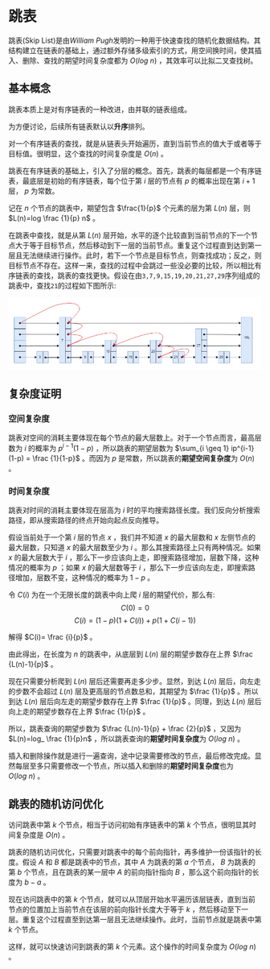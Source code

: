 # 跳表
跳表(Skip List)是由*William Pugh*发明的一种用于快速查找的随机化数据结构。其结构建立在链表的基础上，通过额外存储多级索引的方式，用空间换时间，使其插入、删除、查找的期望时间复杂度都为 $O(log \ n)$ ，其效率可以比拟二叉查找树。

## 基本概念
跳表本质上是对有序链表的一种改进，由并联的链表组成。

为方便讨论，后续所有链表默认以**升序**排列。

对一个有序链表的查找，就是从链表头开始遍历，直到当前节点的值大于或者等于目标值。很明显，这个查找的时间复杂度是 $O(n)$ 。

跳表在有序链表的基础上，引入了分层的概念。首先，跳表的每层都是一个有序链表，最底层是初始的有序链表，每个位于第 $i$ 层的节点有 $p$ 的概率出现在第 $i+1$ 层， $p$ 为常数。

记在 $n$ 个节点的跳表中，期望包含 $\frac{1}{p}$ 个元素的层为第 $L(n)$ 层，则 $L(n)=log \frac {1}{p} n$ 。

在跳表中查找，就是从第 $L(n)$ 层开始，水平的逐个比较直到当前节点的下一个节点大于等于目标节点，然后移动到下一层的当前节点。重复这个过程直到达到第一层且无法继续进行操作。此时，若下一个节点是目标节点，则查找成功；反之，则目标节点不存在。这样一来，查找的过程中会跳过一些没必要的比较，所以相比有序链表的查找，跳表的查找更快。假设在由`3,7,9,15,19,20,21,27,29`序列组成的跳表中，查找`21`的过程如下图所示:

![SkipListSelect](./images/SkipList.png)

## 复杂度证明
### 空间复杂度
跳表对空间的消耗主要体现在每个节点的最大层数上。对于一个节点而言，最高层数为 $i$ 的概率为 $p^{i-1}(1-p)$ ，所以跳表的期望层数为 $\sum_{i \geq 1} ip^{i-1} (1-p) = \frac {1}{1-p}$ 。而因为 $p$ 是常数，所以跳表的**期望空间复杂度**为 $O(n)$ 。

### 时间复杂度
跳表对时间的消耗主要体现在层高为 $i$ 时的平均搜索路径长度。我们反向分析搜索路径，即从搜索路径的终点开始向起点反向推导。

假设当前处于一个第 $i$ 层的节点 $x$ ，我们并不知道 $x$ 的最大层数和 $x$ 左侧节点的最大层数，只知道 $x$ 的最大层数至少为 $i$ 。那么其搜索路径上只有两种情况。如果 $x$ 的最大层数大于 $i$ ，那么下一步应该向上走，即搜索路径增加，层数下降，这种情况的概率为 $p$ ；如果 $x$ 的最大层数等于 $i$ ，那么下一步应该向左走，即搜索路径增加，层数不变，这种情况的概率为 $1-p$ 。

令 $C(i)$ 为在一个无限长度的跳表中向上爬 $i$ 层的期望代价，那么有:
$$C(0)=0$$
$$C(i)=(1-p)(1+C(i))+p(1+C(i-1))$$

解得 $C(i)= \frac {i}{p}$ 。

由此得出，在长度为 $n$ 的跳表中，从底层到 $L(n)$ 层的期望步数存在上界 $\frac {L(n)-1}{p}$ 。

现在只需要分析爬到 $L(n)$ 层后还需要再走多少步。显然，到达 $L(n)$ 层后，向左走的步数不会超过 $L(n)$ 层及更高层的节点数总和，其期望为 $\frac {1}{p}$ 。所以到达 $L(n)$ 层后向左走的期望步数存在上界 $\frac {1}{p}$ 。同理，到达 $L(n)$ 层后向上走的期望步数存在上界 $\frac {1}{p}$ 。

所以，跳表查询的期望步数为 $\frac {L(n)-1}{p} + \frac {2}{p}$ ，又因为 $L(n)=log_ \frac {1}{p}n$ ，所以跳表查询的**期望时间复杂度**为 $O(log \ n)$ 。

插入和删除操作就是进行一遍查询，途中记录需要修改的节点，最后修改完成。显然每层至多只需要修改一个节点，所以插入和删除的**期望时间复杂度**也为 $O(log \ n)$ 。

## 跳表的随机访问优化
访问跳表中第 $k$ 个节点，相当于访问初始有序链表中的第 $k$ 个节点，很明显其时间复杂度是 $O(n)$ 。

跳表的随机访问优化，只需要对跳表中的每个前向指针，再多维护一份该指针的长度。假设 $A$ 和 $B$ 都是跳表中的节点，其中 $A$ 为跳表的第 $a$ 个节点， $B$ 为跳表的第 $b$ 个节点，且在跳表的某一层中 $A$ 的前向指针指向 $B$ ，那么这个前向指针的长度为 $b-a$ 。

现在访问跳表中的第 $k$ 个节点，就可以从顶层开始水平遍历该层链表，直到当前节点的位置加上当前节点在该层的前向指针长度大于等于 $k$ ，然后移动至下一层。重复这个过程直至到达第一层且无法继续操作。此时，当前节点就是跳表中第 $k$ 个节点。

这样，就可以快速访问到跳表的第 $k$ 个元素。这个操作的时间复杂度为 $O(log \ n)$ 。
